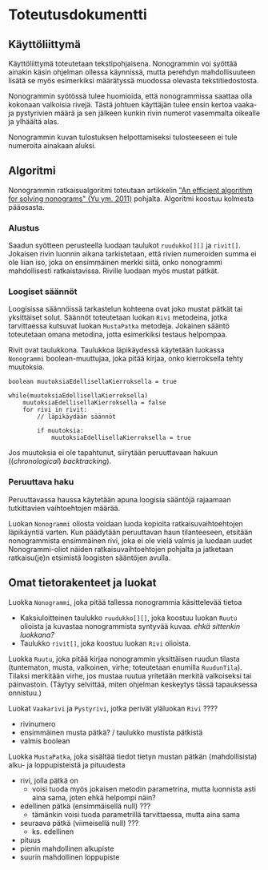 # Toteutusdokumentti

## Käyttöliittymä

Käyttöliittymä toteutetaan tekstipohjaisena. Nonogrammin voi syöttää ainakin käsin ohjelman ollessa käynnissä, mutta perehdyn mahdollisuuteen lisätä se myös esimerkiksi määrätyssä muodossa olevasta tekstitiedostosta.

Nonogrammin syötössä tulee huomioida, että nonogrammissa saattaa olla kokonaan valkoisia rivejä. Tästä johtuen käyttäjän tulee ensin kertoa vaaka- ja pystyrivien määrä ja sen jälkeen kunkin rivin numerot vasemmalta oikealle ja ylhäältä alas.

Nonogrammin kuvan tulostuksen helpottamiseksi tulosteeseen ei tule numeroita ainakaan aluksi.

## Algoritmi

Nonogrammin ratkaisualgoritmi toteutaan artikkelin ["An efficient algorithm for solving nonograms" (Yu ym. 2011)](https://helsinki.primo.exlibrisgroup.com/permalink/358UOH_INST/qn0n39/cdi_gale_infotracacademiconefile_A272876190) pohjalta. Algoritmi koostuu kolmesta pääosasta.

### Alustus

Saadun syötteen perusteella luodaan taulukot `ruudukko[][]` ja `rivit[]`. Jokaisen rivin luonnin aikana tarkistetaan, että rivien numeroiden summa ei ole liian iso, joka on ensimmäinen merkki siitä, onko nonogrammi mahdollisesti ratkaistavissa. Riville luodaan myös mustat pätkät.

### Loogiset säännöt

Loogisissa säännöissä tarkastelun kohteena ovat joko mustat pätkät tai yksittäiset solut. Säännöt toteutetaan luokan `Rivi` metodeina, jotka tarvittaessa kutsuvat luokan `MustaPatka` metodeja. Jokainen sääntö toteutetaan omana metodina, jotta esimerkiksi testaus helpompaa.

Rivit ovat taulukkona. Taulukkoa läpikäydessä käytetään luokassa `Nonogrammi` boolean-muuttujaa, joka pitää kirjaa, onko kierroksella tehty muutoksia.

```
boolean muutoksiaEdellisellaKierroksella = true

while(muutoksiaEdellisellaKierroksella)
    muutoksiaEdellisellaKierroksella = false
    for rivi in rivit:
        // läpikäydään säännöt

        if muutoksia:
            muutoksiaEdellisellaKierroksella = true
```

Jos muutoksia ei ole tapahtunut, siirytään peruuttavaan hakuun ((*chronological*) *backtracking*).

### Peruuttava haku

Peruuttavassa haussa käytetään apuna loogisia sääntöjä rajaamaan tutkittavien vaihtoehtojen määrää.

Luokan `Nonogrammi` oliosta voidaan luoda kopioita ratkaisuvaihtoehtojen läpikäyntiä varten. Kun päädytään peruuttavan haun tilanteeseen, etsitään nonogrammista ensimmäinen rivi, joka ei ole vielä valmis ja luodaan uudet Nonogrammi-oliot näiden ratkaisuvaihtoehtojen pohjalta ja jatketaan ratkaisu(je)n etsimistä loogisten sääntöjen avulla.

## Omat tietorakenteet ja luokat

Luokka `Nonogrammi`, joka pitää tallessa nonogrammia käsittelevää tietoa
- Kaksiuloitteinen taulukko `ruudukko[][]`, joka koostuu luokan `Ruutu` olioista ja kuvastaa nonogrammista syntyvää kuvaa. *ehkä sittenkin luokkana?*
- Taulukko `rivit[]`, joka koostuu luokan `Rivi` olioista.

Luokka `Ruutu`, joka pitää kirjaa nonogrammin yksittäisen ruudun tilasta (tuntematon, musta, valkoinen, virhe; toteutetaan enumilla `RuudunTila`). Tilaksi merkitään virhe, jos mustaa ruutua yritetään merkitä valkoiseksi tai päinvastoin. (Täytyy selvittää, miten ohjelman keskeytys tässä tapauksessa onnistuu.)

Luokat `Vaakarivi` ja `Pystyrivi`, jotka perivät yläluokan `Rivi` ????

- rivinumero
- ensimmäinen musta pätkä? / taulukko mustista pätkistä
- valmis boolean

Luokka `MustaPatka`, joka sisältää tiedot tietyn mustan pätkän (mahdollisista) alku- ja loppupisteistä ja pituudesta
- rivi, jolla pätkä on
    - voisi tuoda myös jokaisen metodin parametrina, mutta luonnista asti aina sama, joten ehkä helpompi näin?
- edellinen pätkä (ensimmäisellä null) ???
    - tämänkin voisi tuoda parametrillä tarvittaessa, mutta aina sama
- seuraava pätkä (viimeisellä null) ???
    - ks. edellinen
- pituus
- pienin mahdollinen alkupiste
- suurin mahdollinen loppupiste